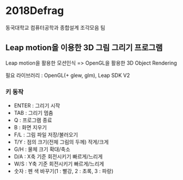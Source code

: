 ﻿# 2018Defrag
동국대학교 컴퓨터공학과 종합설계 조각모음 팀

## Leap motion을 이용한 3D 그림 그리기 프로그램

Leap motion을 활용한 모션인식 => OpenGL을 활용한 3D Object Rendering

필요 라이브러리 : OpenGL(+ glew, glm), Leap SDK V2

### 키 동작
- ENTER : 그리기 시작
- TAB : 그리기 멈춤
- Q : 프로그램 종료
- B : 화면 지우기
- F/L : 그림 파일 저장/불러오기
- T/Y : 점의 크기(전체 그림의 두께) 작게/크게
- G/H : 물체 크기 확대/축소
- D/A : X축 기준 회전시키기 빠르게/느리게
- W/S : Y축 기준 회전시키기 빠르게/느리게
- 숫자 : 펜 색 바꾸기(1 : 빨강, 2 : 초록, 3 : 파랑)